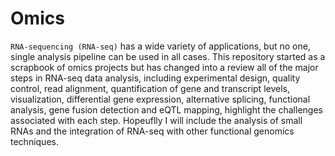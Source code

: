 # Omics

`RNA-sequencing (RNA-seq)` has a wide variety of applications, but no one, single analysis pipeline can be used in all cases. This repository started as a scrapbook of omics projects but has changed into a review all of the major steps in RNA-seq data analysis, including experimental design, quality control, read alignment, quantification of gene and transcript levels, visualization, differential gene expression, alternative splicing, functional analysis, gene fusion detection and eQTL mapping, highlight the challenges associated with each step. Hopeuflly I will include  the analysis of small RNAs and the integration of RNA-seq with other functional genomics techniques.
